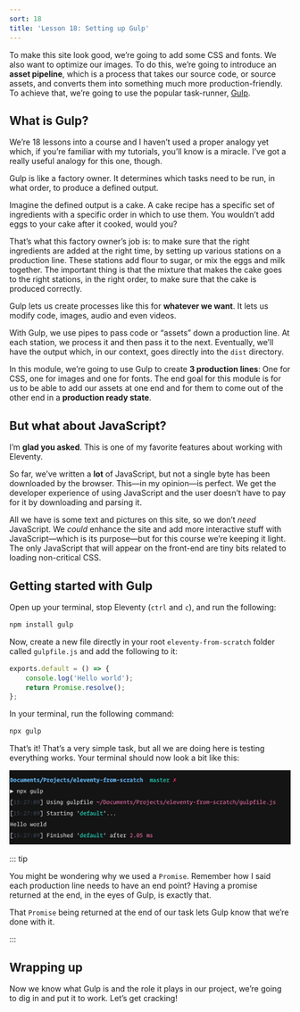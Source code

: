 ```yaml
---
sort: 18
title: 'Lesson 18: Setting up Gulp'
---
```


To make this site look good, we’re going to add some CSS and fonts. We also want to optimize our images. To do this, we’re going to introduce an **asset pipeline**, which is a process that takes our source code, or source assets, and converts them into something much more production-friendly. To achieve that, we’re going to use the popular task-runner, [Gulp](https://gulpjs.com/).

## What is Gulp?

We’re 18 lessons into a course and I haven’t used a proper analogy yet which, if you’re familiar with my tutorials, you’ll know is a miracle. I’ve got a really useful analogy for this one, though.

Gulp is like a factory owner. It determines which tasks need to be run, in what order, to produce a defined output.

Imagine the defined output is a cake. A cake recipe has a specific set of ingredients with a specific order in which to use them. You wouldn’t add eggs to your cake after it cooked, would you?

That’s what this factory owner’s job is: to make sure that the right ingredients are added at the right time, by setting up various stations on a production line. These stations add flour to sugar, or mix the eggs and milk together. The important thing is that the mixture that makes the cake goes to the right stations, in the right order, to make sure that the cake is produced correctly.

Gulp lets us create processes like this for **whatever we want**. It lets us modify code, images, audio and even videos.

With Gulp, we use pipes to pass code or “assets” down a production line. At each station, we process it and then pass it to the next. Eventually, we’ll have the output which, in our context, goes directly into the `dist` directory.

In this module, we’re going to use Gulp to create **3 production lines**: One for CSS, one for images and one for fonts. The end goal for this module is for us to be able to add our assets at one end and for them to come out of the other end in a **production ready state**.

## But what about JavaScript?

I’m **glad you asked**. This is one of my favorite features about working with Eleventy.

So far, we’ve written a **lot** of JavaScript, but not a single byte has been downloaded by the browser. This—in my opinion—is perfect. We get the developer experience of using JavaScript and the user doesn’t have to pay for it by downloading and parsing it.

All we have is some text and pictures on this site, so we don’t _need_ JavaScript. We _could_ enhance the site and add more interactive stuff with JavaScript—which is its purpose—but for this course we’re keeping it light. The only JavaScript that will appear on the front-end are tiny bits related to loading non-critical CSS.

## Getting started with Gulp

Open up your terminal, stop Eleventy (`ctrl` and `c`), and run the following:

```bash
npm install gulp
```

Now, create a new file directly in your root `eleventy-from-scratch` folder called `gulpfile.js` and add the following to it:

```javascript
exports.default = () => {
	console.log('Hello world');
	return Promise.resolve();
};
```

In your terminal, run the following command:

```bash
npx gulp
```

That’s it! That’s a very simple task, but all we are doing here is testing everything works. Your terminal should now look a bit like this:

![The terminal showing the hello world output from gulp](/images/courses/learn-eleventy-from-scratch/ss-gulp-hello.jpg)

::: tip

You might be wondering why we used a `Promise`. Remember how I said each production line needs to have an end point? Having a promise returned at the end, in the eyes of Gulp, is exactly that.

That `Promise` being returned at the end of our task lets Gulp know that we’re done with it.

:::

## Wrapping up

Now we know what Gulp is and the role it plays in our project, we’re going to dig in and put it to work. Let’s get cracking!
